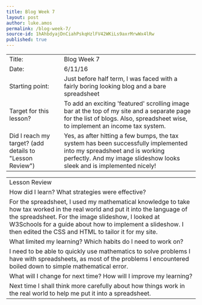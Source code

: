 ```yaml
---
title: Blog Week 7
layout: post
author: luke.amos
permalink: /blog-week-7/
source-id: 1hAhbdyajDnCiahPskqHzlFV42WKiLs9axrMrwWx4lRw
published: true
---
```

<table>
  <tr>
    <td>Title:</td>
    <td>Blog Week 7</td>
  </tr>
  <tr>
    <td>Date:</td>
    <td>6/11/16</td>
  </tr>
  <tr>
    <td>Starting point:</td>
    <td>Just before half term, I was faced with a fairly boring looking blog and a bare spreadsheet</td>
  </tr>
  <tr>
    <td>Target for this lesson?</td>
    <td>To add an exciting 'featured' scrolling image bar at the top of my site and a separate page for the list of blogs. Also, spreadsheet wise, to implement an income tax system.</td>
  </tr>
  <tr>
    <td>Did I reach my target? 
(add details to "Lesson Review")</td>
    <td>Yes, as after hitting a few bumps, the tax system has been successfully implemented into my spreadsheet and is working perfectly. And my image slideshow looks sleek and is implemented nicely!</td>
  </tr>
</table>


<table>
  <tr>
    <td>Lesson Review</td>
  </tr>
  <tr>
    <td>How did I learn? What strategies were effective? </td>
  </tr>
  <tr>
    <td>For the spreadsheet, I used my mathematical knowledge to take how tax worked in the real world and put it into the language of the spreadsheet. For the image slideshow, I looked at W3Schools for a guide about how to implement a slideshow. I then edited the CSS and HTML to tailor it for my site.</td>
  </tr>
  <tr>
    <td>What limited my learning? Which habits do I need to work on? </td>
  </tr>
  <tr>
    <td>I need to be able to quickly use mathematics to solve problems I have with spreadsheets, as most of the problems I encountered boiled down to simple mathematical error. </td>
  </tr>
  <tr>
    <td>What will I change for next time? How will I improve my learning?</td>
  </tr>
  <tr>
    <td>Next time I shall think more carefully about how things work in the real world to help me put it into a spreadsheet.</td>
  </tr>
</table>


